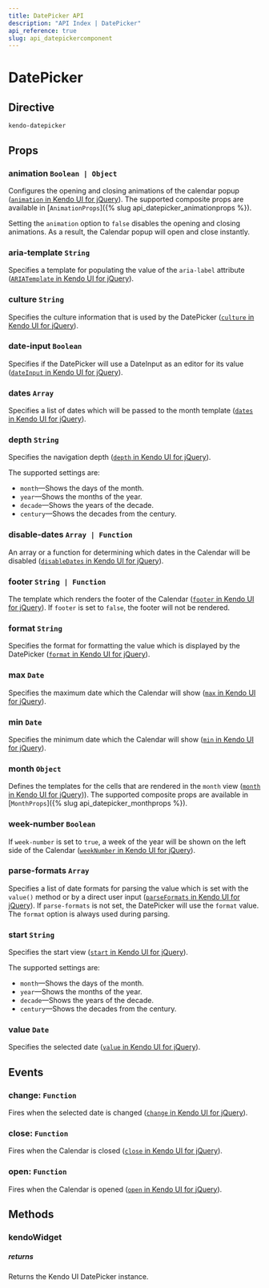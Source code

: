 ```yaml
---
title: DatePicker API
description: "API Index | DatePicker"
api_reference: true
slug: api_datepickercomponent
---
```


# DatePicker

## Directive

`kendo-datepicker`

## Props

### animation `Boolean | Object`

Configures the opening and closing animations of the calendar popup ([`animation` in Kendo UI for jQuery](https://docs.telerik.com/kendo-ui/api/javascript/ui/datepicker/configuration/animation)). The supported composite props are available in [`AnimationProps`]({% slug api_datepicker_animationprops %}).

Setting the `animation` option to `false` disables the opening and closing animations. As a result, the Calendar popup will open and close instantly.

### aria-template `String`

Specifies a template for populating the value of the `aria-label` attribute ([`ARIATemplate` in Kendo UI for jQuery](https://docs.telerik.com/kendo-ui/api/javascript/ui/datepicker/configuration/ariatemplate)).

### culture `String`

Specifies the culture information that is used by the DatePicker ([`culture` in Kendo UI for jQuery](https://docs.telerik.com/kendo-ui/api/javascript/ui/datepicker/configuration/culture)).

### date-input `Boolean`

Specifies if the DatePicker will use a DateInput as an editor for its value ([`dateInput` in Kendo UI for jQuery](https://docs.telerik.com/kendo-ui/api/javascript/ui/datepicker/configuration/dateinput)).

### dates `Array`

Specifies a list of dates which will be passed to the month template ([`dates` in Kendo UI for jQuery](https://docs.telerik.com/kendo-ui/api/javascript/ui/datepicker/configuration/dates)).

### depth `String`

Specifies the navigation depth ([`depth` in Kendo UI for jQuery](https://docs.telerik.com/kendo-ui/api/javascript/ui/datepicker/configuration/depth)).

The supported settings are:

* `month`&mdash;Shows the days of the month.
* `year`&mdash;Shows the months of the year.
* `decade`&mdash;Shows the years of the decade.
* `century`&mdash;Shows the decades from the century.

### disable-dates `Array | Function`

An array or a function for determining which dates in the Calendar will be disabled ([`disableDates` in Kendo UI for jQuery](https://docs.telerik.com/kendo-ui/api/javascript/ui/datepicker/configuration/disabledates)).

### footer `String | Function`

The template which renders the footer of the Calendar ([`footer` in Kendo UI for jQuery](https://docs.telerik.com/kendo-ui/api/javascript/ui/datepicker/configuration/footer)). If `footer` is set to `false`, the footer will not be rendered.

### format `String`

Specifies the format for formatting the value which is displayed by the DatePicker ([`format` in Kendo UI for jQuery](https://docs.telerik.com/kendo-ui/api/javascript/ui/datepicker/configuration/format)).

### max `Date`

Specifies the maximum date which the Calendar will show ([`max` in Kendo UI for jQuery](https://docs.telerik.com/kendo-ui/api/javascript/ui/datepicker/configuration/max)).

### min `Date`

Specifies the minimum date which the Calendar will show ([`min` in Kendo UI for jQuery](https://docs.telerik.com/kendo-ui/api/javascript/ui/datepicker/configuration/min)).

### month `Object`

Defines the templates for the cells that are rendered in the `month` view ([`month` in Kendo UI for jQuery](https://docs.telerik.com/kendo-ui/api/javascript/ui/datepicker/configuration/month))). The supported composite props are available in [`MonthProps`]({% slug api_datepicker_monthprops %}).

### week-number `Boolean`

If `week-number` is set to `true`, a week of the year will be shown on the left side of the Calendar ([`weekNumber` in Kendo UI for jQuery](https://docs.telerik.com/kendo-ui/api/javascript/ui/datepicker/configuration/weeknumber)).

### parse-formats `Array`

Specifies a list of date formats for parsing the value which is set with the `value()` method or by a direct user input ([`parseFormats` in Kendo UI for jQuery](https://docs.telerik.com/kendo-ui/api/javascript/ui/datepicker/configuration/parseformats)). If `parse-formats` is not set, the DatePicker will use the `format` value. The `format` option is always used during parsing.

### start `String`

Specifies the start view ([`start` in Kendo UI for jQuery](https://docs.telerik.com/kendo-ui/api/javascript/ui/datepicker/configuration/start)).

The supported settings are:

* `month`&mdash;Shows the days of the month.
* `year`&mdash;Shows the months of the year.
* `decade`&mdash;Shows the years of the decade.
* `century`&mdash;Shows the decades from the century.

### value `Date`

Specifies the selected date ([`value` in Kendo UI for jQuery](https://docs.telerik.com/kendo-ui/api/javascript/ui/datepicker/configuration/value)).

## Events

### change: `Function`

Fires when the selected date is changed ([`change` in Kendo UI for jQuery](https://docs.telerik.com/kendo-ui/api/javascript/ui/datepicker/events/change)).

### close: `Function`

Fires when the Calendar is closed ([`close` in Kendo UI for jQuery](https://docs.telerik.com/kendo-ui/api/javascript/ui/datepicker/events/close)).

### open: `Function`

Fires when the Calendar is opened ([`open` in Kendo UI for jQuery](https://docs.telerik.com/kendo-ui/api/javascript/ui/datepicker/events/open)).

## Methods

### kendoWidget

##### returns

Returns the Kendo UI DatePicker instance.
